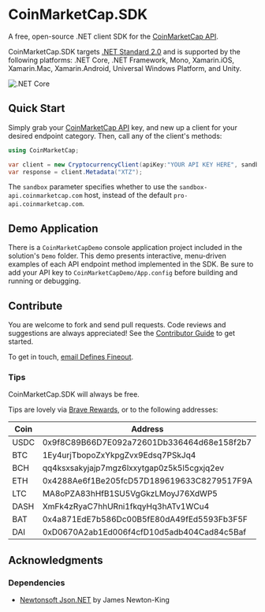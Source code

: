 # CoinMarketCap.SDK
A free, open-source .NET client SDK for the [CoinMarketCap API](https://coinmarketcap.com/api/).

CoinMarketCap.SDK targets [.NET Standard 2.0](https://docs.microsoft.com/en-us/dotnet/standard/net-standard) and is supported by the following platforms: .NET Core, .NET Framework, Mono, Xamarin.iOS, Xamarin.Mac, Xamarin.Android, Universal Windows Platform, and Unity.

![.NET Core](https://github.com/definesfineout/CoinMarketCap.SDK/workflows/.NET%20Core/badge.svg?branch=master) 

## Quick Start
Simply grab your [CoinMarketCap API](https://coinmarketcap.com/api/) key, and new up a client for your desired endpoint category. Then, call any of the client's methods:

```c#
using CoinMarketCap;

var client = new CryptocurrencyClient(apiKey:"YOUR API KEY HERE", sandbox:true);
var response = client.Metadata("XTZ");
```

The `sandbox` parameter specifies whether to use the `sandbox-api.coinmarketcap.com` host, instead of the default `pro-api.coinmarketcap.com`.

## Demo Application

There is a `CoinMarketCapDemo` console application project included in the solution's `Demo` folder. This demo presents interactive, menu-driven examples of each API endpoint method implemented in the SDK. Be sure to add your API key to `CoinMarketCapDemo/App.config` before building and running or debugging.

## Contribute

You are welcome to fork and send pull requests. Code reviews and suggestions are always appreciated! See the [Contributor Guide](https://github.com/definesfineout/CoinMarketCap.SDK/wiki/Contributor-Guide) to get started.

To get in touch, [email Defines Fineout](mailto:dustin.fineout@gmail.com).

### Tips
CoinMarketCap.SDK will always be free.

Tips are lovely via [Brave Rewards](https://brave.com/dus347), or to the following addresses:

| Coin | Address                                    |
| ---- | ------------------------------------------ |
| USDC | 0x9f8C89B66D7E092a72601Db336464d68e158f2b7 |
| BTC  | 1Ey4urjTbopoZxYkpgZvx9Edsq7PSkJq4          |
| BCH  | qq4ksxsakyjajp7mgz6lxxytgap0z5k5l5cgxjq2ev |
| ETH  | 0x4288Ae6f1Be205fcD57D189619633C8279517F9A |
| LTC  | MA8oPZA83hHfB1SU5VgGkzLMoyJ76XdWP5         |
| DASH | XmFk4zRyaC7hhURni1fkqyHq3hATv1WCu4         |
| BAT  | 0x4a871EdE7b586Dc00B5fE80dA49fEd5593Fb3F5F |
| DAI  | 0xD0670A2ab1Ed006f4cfD10d5adb404Cad84c5Baf |


## Acknowledgments

### Dependencies

* [Newtonsoft Json.NET](https://www.newtonsoft.com/json) by James Newton-King
